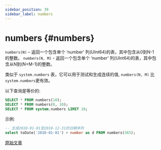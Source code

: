 ```yaml
---
sidebar_position: 39
sidebar_label: numbers
---
```


# numbers {#numbers}

`numbers(N)` – 返回一个包含单个 ‘number’ 列(UInt64)的表，其中包含从0到N-1的整数。
`numbers(N, M)` - 返回一个包含单个 ‘number’ 列(UInt64)的表，其中包含从N到(N+M-1)的整数。

类似于 `system.numbers` 表，它可以用于测试和生成连续的值, `numbers(N, M)` 比 `system.numbers`更有效。

以下查询是等价的:

``` sql
SELECT * FROM numbers(10);
SELECT * FROM numbers(0, 10);
SELECT * FROM system.numbers LIMIT 10;
```

示例:

``` sql
-- 生成2010-01-01至2010-12-31的日期序列
select toDate('2010-01-01') + number as d FROM numbers(365);
```

[原始文章](https://clickhouse.com/docs/en/query_language/table_functions/numbers/) <!--hide-->
